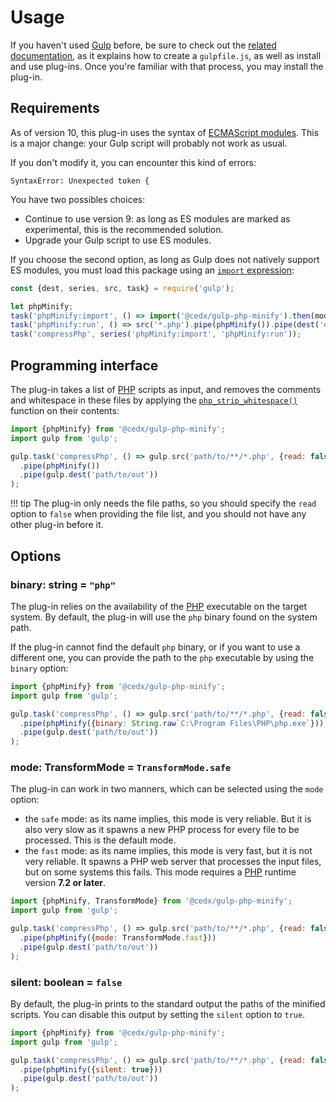 # Usage
If you haven't used [Gulp](https://gulpjs.com) before, be sure to check out the [related documentation](https://gulpjs.com/docs/en/getting-started/quick-start), as it explains how to create a `gulpfile.js`, as well as install and use plug-ins.
Once you're familiar with that process, you may install the plug-in.

## Requirements
As of version 10, this plug-in uses the syntax of [ECMAScript modules](https://nodejs.org/api/esm.html). This is a major change: your Gulp script will probably not work as usual.
 
If you don't modify it, you can encounter this kind of errors:

```
SyntaxError: Unexpected token {
```

You have two possibles choices:

- Continue to use version 9: as long as ES modules are marked as experimental, this is the recommended solution.
- Upgrade your Gulp script to use ES modules.

If you choose the second option, as long as Gulp does not natively support ES modules, you must load this package using an [`import` expression](https://nodejs.org/api/esm.html#esm_import_expressions):

``` js
const {dest, series, src, task} = require('gulp');

let phpMinify;
task('phpMinify:import', () => import('@cedx/gulp-php-minify').then(mod => phpMinify = mod.phpMinify));
task('phpMinify:run', () => src('*.php').pipe(phpMinify()).pipe(dest('out')));
task('compressPhp', series('phpMinify:import', 'phpMinify:run'));
```

## Programming interface
The plug-in takes a list of [PHP](https://www.php.net) scripts as input, and removes the comments and whitespace in these files by applying the [`php_strip_whitespace()`](https://www.php.net/manual/en/function.php-strip-whitespace.php) function on their contents:

``` js
import {phpMinify} from '@cedx/gulp-php-minify';
import gulp from 'gulp';

gulp.task('compressPhp', () => gulp.src('path/to/**/*.php', {read: false})
  .pipe(phpMinify())
  .pipe(gulp.dest('path/to/out'))
);
```

!!! tip
    The plug-in only needs the file paths, so you should specify
    the `read` option to `false` when providing the file list,
    and you should not have any other plug-in before it.

## Options

### **binary**: string = `"php"`
The plug-in relies on the availability of the [PHP](https://www.php.net) executable on the target system. By default, the plug-in will use the `php` binary found on the system path.

If the plug-in cannot find the default `php` binary, or if you want to use a different one, you can provide the path to the `php` executable by using the `binary` option:

``` js
import {phpMinify} from '@cedx/gulp-php-minify';
import gulp from 'gulp';

gulp.task('compressPhp', () => gulp.src('path/to/**/*.php', {read: false})
  .pipe(phpMinify({binary: String.raw`C:\Program Files\PHP\php.exe`}))
  .pipe(gulp.dest('path/to/out'))
);
```

### **mode**: TransformMode = `TransformMode.safe`
The plug-in can work in two manners, which can be selected using the `mode` option:

- the `safe` mode: as its name implies, this mode is very reliable. But it is also very slow as it spawns a new PHP process for every file to be processed. This is the default mode.
- the `fast` mode: as its name implies, this mode is very fast, but it is not very reliable. It spawns a PHP web server that processes the input files, but on some systems this fails. This mode requires a [PHP](https://www.php.net) runtime version **7.2 or later**.

``` js
import {phpMinify, TransformMode} from '@cedx/gulp-php-minify';
import gulp from 'gulp';

gulp.task('compressPhp', () => gulp.src('path/to/**/*.php', {read: false})
  .pipe(phpMinify({mode: TransformMode.fast}))
  .pipe(gulp.dest('path/to/out'))
);
```

### **silent**: boolean = `false`
By default, the plug-in prints to the standard output the paths of the minified scripts. You can disable this output by setting the `silent` option to `true`.

``` js
import {phpMinify} from '@cedx/gulp-php-minify';
import gulp from 'gulp';

gulp.task('compressPhp', () => gulp.src('path/to/**/*.php', {read: false})
  .pipe(phpMinify({silent: true}))
  .pipe(gulp.dest('path/to/out'))
);
```
